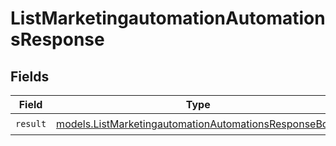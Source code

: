 # ListMarketingautomationAutomationsResponse


## Fields

| Field                                                                                                                | Type                                                                                                                 | Required                                                                                                             | Description                                                                                                          |
| -------------------------------------------------------------------------------------------------------------------- | -------------------------------------------------------------------------------------------------------------------- | -------------------------------------------------------------------------------------------------------------------- | -------------------------------------------------------------------------------------------------------------------- |
| `result`                                                                                                             | [models.ListMarketingautomationAutomationsResponseBody](../models/listmarketingautomationautomationsresponsebody.md) | :heavy_check_mark:                                                                                                   | N/A                                                                                                                  |